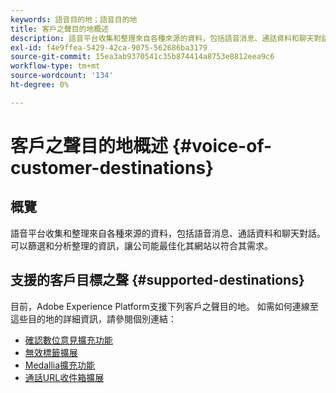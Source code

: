 ```yaml
---
keywords: 語音目的地；語音目的地
title: 客戶之聲目的地概述
description: 語音平台收集和整理來自各種來源的資料，包括語音消息、通話資料和聊天對話。 可以篩選和分析整理的資訊，讓公司能最佳化其網站以符合其需求。
exl-id: f4e9ffea-5429-42ca-9075-562686ba3179
source-git-commit: 15ea3ab9370541c35b874414a8753e8812eea9c6
workflow-type: tm+mt
source-wordcount: '134'
ht-degree: 0%

---
```


# 客戶之聲目的地概述 {#voice-of-customer-destinations}

## 概覽

語音平台收集和整理來自各種來源的資料，包括語音消息、通話資料和聊天對話。 可以篩選和分析整理的資訊，讓公司能最佳化其網站以符合其需求。

## 支援的客戶目標之聲 {#supported-destinations}

目前，Adobe Experience Platform支援下列客戶之聲目的地。 如需如何連線至這些目的地的詳細資訊，請參閱個別連結：

* [確認數位意見擴充功能](confirmit-digital-feedback.md)
* [無效標籤擴展](invoca.md)
* [Medallia擴充功能](medallia.md)
* [通話URL收件箱擴展](talkurl.md)
